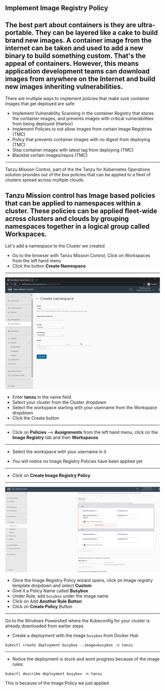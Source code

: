 
## Implement Image Registry Policy

The best part about containers is they are ultra-portable. They can be layered like a cake to build brand new images. A container image from the internet can be taken and used to add a new binary to build something custom. That's the appeal of containers. However, this means application development teams can download images from anywhere on the Internet and build new images inheriting vulnerabilities.
---

There are multiple ways to implement policies that make sure container images that get deployed are safe:

- Implement Vulnerability Scanning in the container Registry that stores the container images, and prevents images with critical vulnerabilities from being deployed (Harbor)
- Implement Policies to not allow images from certain Image Registries (TMC)
- Policy that prevents container images with no digest from deploying (TMC)
- Stop container images with latest tag from deploying (TMC)
- Blacklist certain images/repos (TMC)
---

Tanzu Mission Control, part of the the Tanzu for Kubernetes Operations solution provides out of the box policies that can be applied to a fleet of clusters spread across multiple clouds.

Tanzu Mission control has Image based policies that can be applied to namespaces within a cluster. These policies can be applied fleet-wide across clusters and clouds by grouping namespaces together in a logical group called **Workspaces**.
---

Let's add a namespace to the Cluster we created

- Go to the browser with Tanzu Mission Control, Click on Workspaces from the left hand menu
- Click the button  **Create Namespace** 

---
![Add Namespace](/workshop/content/images/30-image-policy-workspace-create.png)
- Enter **tanzu** in the name field
- Select your cluster from the Cluster dropdown
- Select the workspace starting with your username from the Workspace dropdown
- Click the Create button
---

- Click on **Policies** --> **Assignments** from the left hand menu, click on the **Image Registry** tab and then **Workspaces**
---

- Select the workspace with your username in it

- You will notice no Image Registry Policies have been applied yet
---


- Click on **Create Image Registry Policy**
---

![TMC Image Policy](../images/tmc-image-policy.png)
- Once the Image Registry Policy wizard opens, click on Image registry template dropdown and select **Custom**
- Give it a Policy Name called **Busybox**
- Under Rule, add `busybox` under the image name 
- Click on Add **Another Rule Button**
- Click on **Create Policy** Button

---
Go to the Windows Powershell where the Kubeconfig for your cluster is already downloaded from earlier steps

- Create a deployment with the image `busybox` from Docker Hub
```execute
kubectl create deployment busybox --image=busybox -n tanzu
```
---
- Notice the deployment is stuck and wont progress because of the image rules:
```execute
kubectl describe deployment busybox -n tanzu
```
  This is because of the Image Policy we just applied